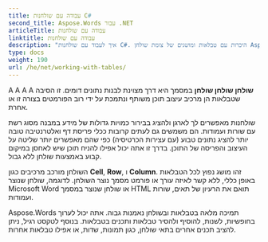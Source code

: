 ```yaml
---
title: עבודה עם שולחנות C#
second_title: Aspose.Words עבור .NET
articleTitle: עבודה עם שולחנות
linktitle: עבודה עם שולחנות
description: "איך לעבוד עם שולחנות C#. היכרות עם טבלאות ומושגים של צומת שולחן Aspose.Words עבור .NET."
type: docs
weight: 190
url: /he/net/working-with-tables/
---
```


A A A A **שולחן שולחן שולחן** במסמך היא דרך מצוינת לבנות נתונים דומים. זו הסיבה שטבלאות הן מרכיב עיצוב תוכן משותף ונתמכת על ידי רוב הפורמטים בצורה זו או אחרת.

שולחנות מאפשרים לך לארגן ולהציג בבירור כמויות גדולות של מידע במבנה מסוג רשת עם שורות ועמודות. הם משמשים גם לעתים קרובות ככלי פריסת דף ואלטרנטיבה טובה יותר להציג נתונים טבוע (עם עצירות הכרטיסיה) כפי שהם מאפשרים יותר שליטה על העיצוב והפריסה של התוכן. בדרך זו אתה יכול אפילו להניח תוכן שיש לאחסן במיקום קבוע באמצעות שולחן ללא גבול.

השולחן מורכב מרכיבים כגון **Cell**, **Row**, ו **Column**. זהו מושג נפוץ לכל הטבלאות באופן כללי, ללא קשר לאיזה עורך או פורמט מסמך נוצר השולחן. לדוגמה, שולחן שנוצר Microsoft Word או שולחן שנוצר במסמך HTML תואם את הרעיון של תאים, שורות ועמודות.

Aspose.Words תמיכה מלאה בטבלאות ובשולחן נאמנות גבוה. אתה יכול לערוך בחופשיות, לשנות, להוסיף ולהסיר טבלאות ותכנים בטבלאות. בנוסף לטקסט רגיל, ניתן להציב תכנים אחרים בתאי שולחן, כגון תמונות, שדות, או אפילו טבלאות אחרות.